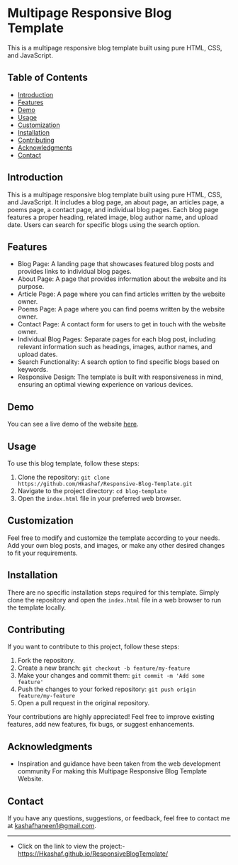 
# Multipage Responsive Blog Template

This is a multipage responsive blog template built using pure HTML, CSS, and JavaScript.

## Table of Contents
- [Introduction](#Introduction)
- [Features](#features)
- [Demo](#Demo)
- [Usage](#usage)
- [Customization](#customization)
- [Installation](#installation)
- [Contributing](#contributing)
- [Acknowledgments](#Acknowledgments)
- [Contact](#Contact)


## Introduction

This is a multipage responsive blog template built using pure HTML, CSS, and JavaScript. It includes a blog page, an about page, an articles page, a poems page, a contact page, and individual blog pages. Each blog page features a proper heading, related image, blog author name, and upload date. Users can search for specific blogs using the search option. 


## Features

- Blog Page: A landing page that showcases featured blog posts and provides links to individual blog pages.
- About Page: A page that provides information about the website and its purpose.
- Article Page: A page where you can find articles written by the website owner.
- Poems Page: A page where you can find poems written by the website owner.
- Contact Page: A contact form for users to get in touch with the website owner.
- Individual Blog Pages: Separate pages for each blog post, including relevant information such as headings, images, author names, and upload dates.
- Search Functionality: A search option to find specific blogs based on keywords.
- Responsive Design: The template is built with responsiveness in mind, ensuring an optimal viewing experience on various devices.

## Demo

You can see a live demo of the website [here](https://Hkashaf.github.io/ResponsiveBlogTemplate/).

## Usage

To use this blog template, follow these steps:

1. Clone the repository: `git clone https://github.com/Hkashaf/Responsive-Blog-Template.git`
2. Navigate to the project directory: `cd blog-template`
3. Open the `index.html` file in your preferred web browser.

## Customization

Feel free to modify and customize the template according to your needs. Add your own blog posts, and images, or make any other desired changes to fit your requirements.

## Installation

There are no specific installation steps required for this template. Simply clone the repository and open the `index.html` file in a web browser to run the template locally.

## Contributing

If you want to contribute to this project, follow these steps:

1. Fork the repository.
2. Create a new branch: `git checkout -b feature/my-feature`
3. Make your changes and commit them: `git commit -m 'Add some feature'`
4. Push the changes to your forked repository: `git push origin feature/my-feature`
5. Open a pull request in the original repository.

Your contributions are highly appreciated! Feel free to improve existing features, add new features, fix bugs, or suggest enhancements.

## Acknowledgments

- Inspiration and guidance have been taken from the web development community For making this Multipage Responsive Blog Template Website.

## Contact

If you have any questions, suggestions, or feedback, feel free to contact me at kashafhaneen1@gmail.com.


---

* Click on the link to view the project:- https://Hkashaf.github.io/ResponsiveBlogTemplate/

  
